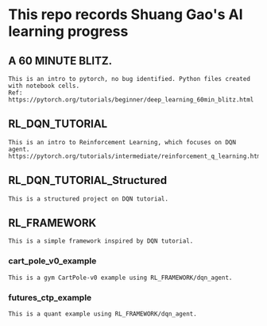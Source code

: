 # This repo records Shuang Gao's AI learning progress
## A 60 MINUTE BLITZ.
    This is an intro to pytorch, no bug identified. Python files created with notebook cells.
    Ref: https://pytorch.org/tutorials/beginner/deep_learning_60min_blitz.html

## RL_DQN_TUTORIAL
    This is an intro to Reinforcement Learning, which focuses on DQN agent.
    https://pytorch.org/tutorials/intermediate/reinforcement_q_learning.html

## RL_DQN_TUTORIAL_Structured
    This is a structured project on DQN tutorial.

## RL_FRAMEWORK
    This is a simple framework inspired by DQN tutorial. 

### cart_pole_v0_example
    This is a gym CartPole-v0 example using RL_FRAMEWORK/dqn_agent.

### futures_ctp_example
    This is a quant example using RL_FRAMEWORK/dqn_agent.
